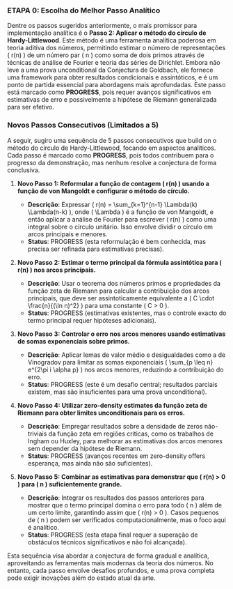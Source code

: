 ### ETAPA 0: Escolha do Melhor Passo Analítico

Dentre os passos sugeridos anteriormente, o mais promissor para implementação analítica é o **Passo 2: Aplicar o método do círculo de Hardy-Littlewood**. Este método é uma ferramenta analítica poderosa em teoria aditiva dos números, permitindo estimar o número de representações \( r(n) \) de um número par \( n \) como soma de dois primos através de técnicas de análise de Fourier e teoria das séries de Dirichlet. Embora não leve a uma prova unconditional da Conjectura de Goldbach, ele fornece uma framework para obter resultados condicionais e assintóticos, e é um ponto de partida essencial para abordagens mais aprofundadas. Este passo está marcado como **PROGRESS**, pois requer avanços significativos em estimativas de erro e possivelmente a hipótese de Riemann generalizada para ser efetivo.

### Novos Passos Consecutivos (Limitados a 5)

A seguir, sugiro uma sequência de 5 passos consecutivos que build on o método do círculo de Hardy-Littlewood, focando em aspectos analíticos. Cada passo é marcado como **PROGRESS**, pois todos contribuem para o progresso da demonstração, mas nenhum resolve a conjectura de forma conclusiva.

1. **Novo Passo 1: Reformular a função de contagem \( r(n) \) usando a função de von Mangoldt e configurar o método do círculo.**  
   - **Descrição**: Expressar \( r(n) = \sum_{k=1}^{n-1} \Lambda(k) \Lambda(n-k) \), onde \( \Lambda \) é a função de von Mangoldt, e então aplicar a análise de Fourier para escrever \( r(n) \) como uma integral sobre o círculo unitário. Isso envolve dividir o círculo em arcos principais e menores.  
   - **Status**: PROGRESS (esta reformulação é bem conhecida, mas precisa ser refinada para estimativas precisas).

2. **Novo Passo 2: Estimar o termo principal da fórmula assintótica para \( r(n) \) nos arcos principais.**  
   - **Descrição**: Usar o teorema dos números primos e propriedades da função zeta de Riemann para calcular a contribuição dos arcos principais, que deve ser assintoticamente equivalente a \( C \cdot \frac{n}{(\ln n)^2} \) para uma constante \( C > 0 \).  
   - **Status**: PROGRESS (estimativas existentes, mas o controle exacto do termo principal requer hipóteses adicionais).

3. **Novo Passo 3: Controlar o erro nos arcos menores usando estimativas de somas exponenciais sobre primos.**  
   - **Descrição**: Aplicar lemas de valor médio e desigualdades como a de Vinogradov para limitar as somas exponenciais \( \sum_{p \leq n} e^{2\pi i \alpha p} \) nos arcos menores, reduzindo a contribuição do erro.  
   - **Status**: PROGRESS (este é um desafio central; resultados parciais existem, mas são insuficientes para uma prova unconditional).

4. **Novo Passo 4: Utilizar zero-density estimates da função zeta de Riemann para obter limites unconditionais para os erros.**  
   - **Descrição**: Empregar resultados sobre a densidade de zeros não-triviais da função zeta em regiões críticas, como os trabalhos de Ingham ou Huxley, para melhorar as estimativas dos arcos menores sem depender da hipótese de Riemann.  
   - **Status**: PROGRESS (avanços recentes em zero-density offers esperança, mas ainda não são suficientes).

5. **Novo Passo 5: Combinar as estimativas para demonstrar que \( r(n) > 0 \) para \( n \) suficientemente grande.**  
   - **Descrição**: Integrar os resultados dos passos anteriores para mostrar que o termo principal domina o erro para todo \( n \) além de um certo limite, garantindo assim que \( r(n) > 0 \). Casos pequenos de \( n \) podem ser verificados computacionalmente, mas o foco aqui é analítico.  
   - **Status**: PROGRESS (esta etapa final requer a superação de obstáculos técnicos significativos e não foi alcançada).

Esta sequência visa abordar a conjectura de forma gradual e analítica, aproveitando as ferramentas mais modernas da teoria dos números. No entanto, cada passo envolve desafios profundos, e uma prova completa pode exigir inovações além do estado atual da arte.